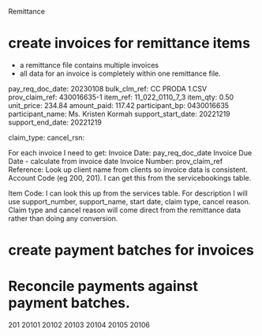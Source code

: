 <script>

</script>

Remittance

# create invoices for remittance items
- a remittance file contains multiple invoices
- all data for an invoice is completely within one remittance file.


pay_req_doc_date: 20230108
bulk_clm_ref: CC PRODA 1.CSV
prov_claim_ref: 430016635-1
item_ref: 11_022_0110_7_3
item_qty: 0.50
unit_price: 234.84
amount_paid: 117.42
participant_bp: 0430016635
participant_name: Ms. Kristen Kormah
support_start_date: 20221219
support_end_date: 20221219

claim_type: 
cancel_rsn: 


For each invoice I need to get:
Invoice Date: pay_req_doc_date
Invoice Due Date - calculate from invoice date
Invoice Number: prov_claim_ref
Reference: Look up client name from clients so invoice data is consistent.
Account Code (eg 200, 201).  I can get this from the servicebookings table.


Item Code: I can look this up from the services table.
For description I will use support_number, support_name, start date, claim type, cancel reason.  Claim type and cancel reason will come direct from the remittance data rather than doing any conversion.


# create payment batches for invoices 



# Reconcile payments against payment batches.

201
20101
20102
20103
20104
20105
20106